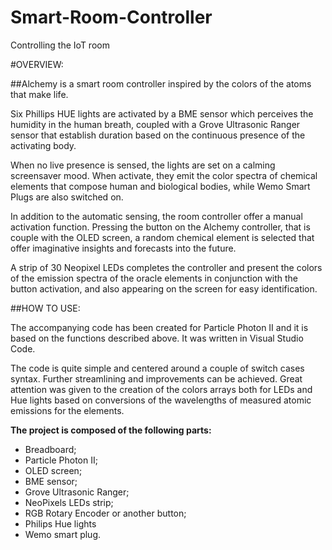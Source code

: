 # Smart-Room-Controller
Controlling the IoT room

#OVERVIEW:

##Alchemy is a smart room controller inspired by the colors of the atoms that make life. 

Six  Phillips HUE lights are activated by a BME sensor which perceives the humidity in the  human breath, coupled with a Grove Ultrasonic Ranger sensor that establish duration based on the continuous presence of the activating  body. 

When no live presence is sensed, the lights are set on a calming screensaver mood. When activate, they emit the color spectra of chemical elements that compose human and biological bodies, while Wemo Smart Plugs are also switched on.

In addition to the automatic sensing, the room controller offer a manual activation function. Pressing the button on the Alchemy controller, that is couple with the OLED screen, a random chemical element is selected that offer imaginative insights and forecasts into the future. 

A strip of 30 Neopixel LEDs completes the controller and present the colors of the emission spectra of the oracle elements in conjunction with the button activation, and also appearing on the screen for easy identification.


##HOW TO USE:

The accompanying code has been created for Particle Photon II and it is based on the functions described above.  It was written in Visual Studio Code.
 
The code is quite simple and centered around a couple of switch cases syntax. Further streamlining and improvements  can be achieved. Great attention was given to the creation of the colors arrays both for LEDs and Hue lights based on conversions of the wavelengths of measured atomic emissions for  the elements. 

**The project is composed of the following parts:**
- Breadboard;
- Particle Photon II;
- OLED screen;
- BME sensor;
- Grove Ultrasonic Ranger;
-  NeoPixels LEDs strip;
- RGB Rotary Encoder or another button;
- Philips Hue lights 
- Wemo smart plug. 
